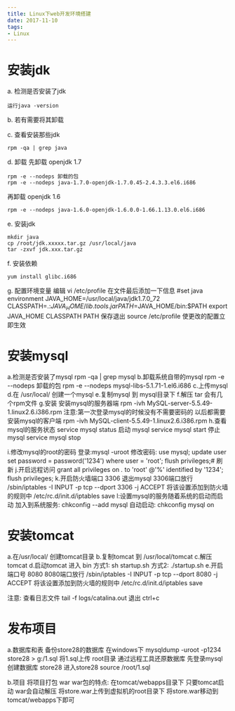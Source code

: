 ```yaml
---
title: Linux下web开发环境搭建
date: 2017-11-10
tags:
- Linux
---
```


# 安装jdk

a. 检测是否安装了jdk
```
运行java -version
```
b. 若有需要将其卸载

c. 查看安装那些jdk
```
rpm -qa | grep java
```
d. 卸载
先卸载 openjdk 1.7

```
rpm -e --nodeps 卸载的包
rpm -e --nodeps java-1.7.0-openjdk-1.7.0.45-2.4.3.3.el6.i686
```

再卸载 openjdk 1.6
```
rpm -e --nodeps java-1.6.0-openjdk-1.6.0.0-1.66.1.13.0.el6.i686
```

e. 安装jdk
```
mkdir java
cp /root/jdk.xxxxx.tar.gz /usr/local/java
tar -zxvf jdk.xxx.tar.gz
```

f. 安装依赖
```
yum install glibc.i686
```
g. 配置环境变量
	编辑  vi /etc/profile
	在文件最后添加一下信息
		#set java environment
		JAVA_HOME=/usr/local/java/jdk1.7.0_72
		CLASSPATH=.:$JAVA_HOME/lib.tools.jar
		PATH=$JAVA_HOME/bin:$PATH
		export JAVA_HOME CLASSPATH PATH
	保存退出
	source /etc/profile  使更改的配置立即生效

# 安装mysql

a.检测是否安装了mysql
	rpm  -qa | grep mysql
b.卸载系统自带的mysql
	rpm -e --nodeps 卸载的包
	rpm -e --nodeps mysql-libs-5.1.71-1.el6.i686
c.上传mysql
d.在 /usr/local/ 创建一个mysql
e.复制mysql 到 mysql目录下
f.解压 tar
	会有几个rpm文件
g.安装
	安装mysql的服务器端
		rpm -ivh MySQL-server-5.5.49-1.linux2.6.i386.rpm
		注意:第一次登录mysql的时候没有不需要密码的 以后都需要
	安装mysql的客户端
		rpm -ivh MySQL-client-5.5.49-1.linux2.6.i386.rpm
h.查看mysql的服务状态
	service mysql status
	启动 mysql
	service mysql start
	停止mysql
	service mysql stop

i.修改mysql的root的密码
	登录:mysql -uroot
	修改密码:
		use mysql;
		update user set password = password('1234') where user = 'root';
		flush privileges;# 刷新
j.开启远程访问
	grant all privileges on *.* to 'root' @'%' identified by '1234';
	flush privileges;
k.开启防火墙端口 3306 退出mysql
	3306端口放行
	/sbin/iptables -I INPUT -p tcp --dport 3306 -j ACCEPT
	将该设置添加到防火墙的规则中
	/etc/rc.d/init.d/iptables save
l:设置mysql的服务随着系统的启动而启动
	加入到系统服务: 
	chkconfig --add mysql
	自动启动: 
	chkconfig mysql on

# 安装tomcat

a.在/usr/local/		创建tomcat目录
b.复制tomcat 到 /usr/local/tomcat
c.解压tomcat
d.启动tomcat 进入 bin
	方式1:
		sh startup.sh
	方式2:
		./startup.sh
e.开启端口号 8080
	8080端口放行
	/sbin/iptables -I INPUT -p tcp --dport 8080 -j ACCEPT
	将该设置添加到防火墙的规则中
	/etc/rc.d/init.d/iptables save

注意:
	查看日志文件
		tail -f logs/catalina.out
	退出 ctrl+c

# 发布项目

a.数据库和表
	备份store28的数据库
	在windows下
		mysqldump -uroot -p1234 store28 > g:/1.sql
	将1.sql上传 root目录
	通过远程工具还原数据库
		先登录mysql
		创建数据库 store28
		进入store28
			source /root/1.sql

b.项目
	将项目打包 war
	war包的特点:
		在tomcat/webapps目录下 只要tomcat启动 war会自动解压
	将store.war上传到虚拟机的root目录下
	将store.war移动到tomcat/webapps下即可
